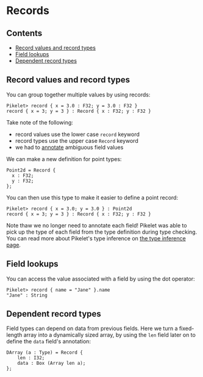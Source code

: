 # Records

## Contents

- [Record values and record types](#record-values-and-record-types)
- [Field lookups](#field-lookups)
- [Dependent record types](#dependent-record-types)

## Record values and record types

You can group together multiple values by using records:

```pikelet-repl
Pikelet> record { x = 3.0 : F32; y = 3.0 : F32 }
record { x = 3; y = 3 } : Record { x : F32; y : F32 }
```

Take note of the following:

- record values use the lower case `record` keyword
- record types use the upper case `Record` keyword
- we had to [annotate](#type-annotations) ambiguous field values

We can make a new definition for point types:

```pikelet
Point2d = Record {
  x : F32;
  y : F32;
};
```

You can then use this type to make it easier to define a point record:

```pikelet-repl
Pikelet> record { x = 3.0; y = 3.0 } : Point2d
record { x = 3; y = 3 } : Record { x : F32; y : F32 }
```

Note thaw we no longer need to annotate each field! Pikelet was able to pick up
the type of each field from the type definition during type checking. You can
read more about Pikelet's type inference on [the type inference page](./type-inference).

## Field lookups

You can access the value associated with a field by using the dot operator:

```pikelet-repl
Pikelet> record { name = "Jane" }.name
"Jane" : String
```

## Dependent record types

Field types can depend on data from previous fields. Here we turn a
fixed-length array into a dynamically sized array, by using the `len` field
later on to define the `data` field's annotation:

```pikelet
DArray (a : Type) = Record {
    len : I32;
    data : Box (Array len a);
};
```
